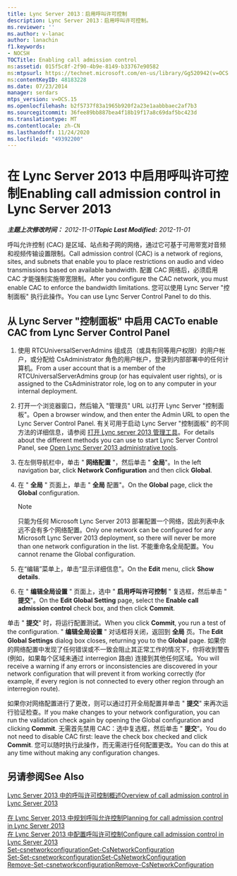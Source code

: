```yaml
---
title: Lync Server 2013：启用呼叫许可控制
description: Lync Server 2013：启用呼叫许可控制。
ms.reviewer: ''
ms.author: v-lanac
author: lanachin
f1.keywords:
- NOCSH
TOCTitle: Enabling call admission control
ms:assetid: 015f5c8f-2f90-4b9e-8149-b33767e90582
ms:mtpsurl: https://technet.microsoft.com/en-us/library/Gg520942(v=OCS.15)
ms:contentKeyID: 48183228
ms.date: 07/23/2014
manager: serdars
mtps_version: v=OCS.15
ms.openlocfilehash: b2f5737f83a1965b920f2a23e1aabbbaec2af7b3
ms.sourcegitcommit: 36fee89bb887bea4f18b19f17a8c69daf5bc423d
ms.translationtype: MT
ms.contentlocale: zh-CN
ms.lasthandoff: 11/24/2020
ms.locfileid: "49392200"
---
```

# <a name="enabling-call-admission-control-in-lync-server-2013"></a><span data-ttu-id="42044-103">在 Lync Server 2013 中启用呼叫许可控制</span><span class="sxs-lookup"><span data-stu-id="42044-103">Enabling call admission control in Lync Server 2013</span></span>

<div data-xmlns="http://www.w3.org/1999/xhtml">

<div class="topic" data-xmlns="http://www.w3.org/1999/xhtml" data-msxsl="urn:schemas-microsoft-com:xslt" data-cs="https://msdn.microsoft.com/">

<div data-asp="https://msdn2.microsoft.com/asp">



</div>

<div id="mainSection">

<div id="mainBody"><span data-ttu-id="42044-104">

<span> </span></span><span class="sxs-lookup"><span data-stu-id="42044-104">

<span> </span></span></span>

<span data-ttu-id="42044-105">_**主题上次修改时间：** 2012-11-01_</span><span class="sxs-lookup"><span data-stu-id="42044-105">_**Topic Last Modified:** 2012-11-01_</span></span>

<span data-ttu-id="42044-106">呼叫允许控制 (CAC) 是区域、站点和子网的网络，通过它可基于可用带宽对音频和视频传输设置限制。</span><span class="sxs-lookup"><span data-stu-id="42044-106">Call admission control (CAC) is a network of regions, sites, and subnets that enable you to place restrictions on audio and video transmissions based on available bandwidth.</span></span> <span data-ttu-id="42044-107">配置 CAC 网络后，必须启用 CAC 才能强制实施带宽限制。</span><span class="sxs-lookup"><span data-stu-id="42044-107">After you configure the CAC network, you must enable CAC to enforce the bandwidth limitations.</span></span> <span data-ttu-id="42044-108">您可以使用 Lync Server "控制面板" 执行此操作。</span><span class="sxs-lookup"><span data-stu-id="42044-108">You can use Lync Server Control Panel to do this.</span></span>

<div>

## <a name="to-enable-cac-from-lync-server-control-panel"></a><span data-ttu-id="42044-109">从 Lync Server "控制面板" 中启用 CAC</span><span class="sxs-lookup"><span data-stu-id="42044-109">To enable CAC from Lync Server Control Panel</span></span>

1.  <span data-ttu-id="42044-110">使用 RTCUniversalServerAdmins 组成员（或具有同等用户权限）的用户帐户，或分配给 CsAdministrator 角色的用户帐户，登录到内部部署中的任何计算机。</span><span class="sxs-lookup"><span data-stu-id="42044-110">From a user account that is a member of the RTCUniversalServerAdmins group (or has equivalent user rights), or is assigned to the CsAdministrator role, log on to any computer in your internal deployment.</span></span>

2.  <span data-ttu-id="42044-111">打开一个浏览器窗口，然后输入 "管理员" URL 以打开 Lync Server "控制面板"。</span><span class="sxs-lookup"><span data-stu-id="42044-111">Open a browser window, and then enter the Admin URL to open the Lync Server Control Panel.</span></span> <span data-ttu-id="42044-112">有关可用于启动 Lync Server "控制面板" 的不同方法的详细信息，请参阅 [打开 Lync server 2013 管理工具](lync-server-2013-open-lync-server-administrative-tools.md)。</span><span class="sxs-lookup"><span data-stu-id="42044-112">For details about the different methods you can use to start Lync Server Control Panel, see [Open Lync Server 2013 administrative tools](lync-server-2013-open-lync-server-administrative-tools.md).</span></span>

3.  <span data-ttu-id="42044-113">在左侧导航栏中，单击 " **网络配置** "，然后单击 " **全局**"。</span><span class="sxs-lookup"><span data-stu-id="42044-113">In the left navigation bar, click **Network Configuration** and then click **Global**.</span></span>

4.  <span data-ttu-id="42044-114">在 " **全局** " 页面上，单击 " **全局** 配置"。</span><span class="sxs-lookup"><span data-stu-id="42044-114">On the **Global** page, click the **Global** configuration.</span></span>
    
    <div>
    

    > [!NOTE]  
    > <span data-ttu-id="42044-115">只能为任何 Microsoft Lync Server 2013 部署配置一个网络，因此列表中永远不会有多个网络配置。</span><span class="sxs-lookup"><span data-stu-id="42044-115">Only one network can be configured for any Microsoft Lync Server 2013 deployment, so there will never be more than one network configuration in the list.</span></span> <span data-ttu-id="42044-116">不能重命名全局配置。</span><span class="sxs-lookup"><span data-stu-id="42044-116">You cannot rename the Global configuration.</span></span>

    
    </div>

5.  <span data-ttu-id="42044-117">在“编辑”菜单上，单击“显示详细信息”。</span><span class="sxs-lookup"><span data-stu-id="42044-117">On the **Edit** menu, click **Show details**.</span></span>

6.  <span data-ttu-id="42044-118">在 " **编辑全局设置** " 页面上，选中 " **启用呼叫许可控制** " 复选框，然后单击 " **提交**"。</span><span class="sxs-lookup"><span data-stu-id="42044-118">On the **Edit Global Setting** page, select the **Enable call admission control** check box, and then click **Commit**.</span></span>

<span data-ttu-id="42044-119">单击 " **提交**" 时，将运行配置测试。</span><span class="sxs-lookup"><span data-stu-id="42044-119">When you click **Commit**, you run a test of the configuration.</span></span> <span data-ttu-id="42044-120">" **编辑全局设置** " 对话框将关闭，返回到 **全局** 页。</span><span class="sxs-lookup"><span data-stu-id="42044-120">The **Edit Global Settings** dialog box closes, returning you to the **Global** page.</span></span> <span data-ttu-id="42044-121">如果你的网络配置中发现了任何错误或不一致会阻止其正常工作的情况下，你将收到警告 (例如，如果每个区域未通过 interregion 路由) 连接到其他任何区域。</span><span class="sxs-lookup"><span data-stu-id="42044-121">You will receive a warning if any errors or inconsistencies are discovered in your network configuration that will prevent it from working correctly (for example, if every region is not connected to every other region through an interregion route).</span></span>

<span data-ttu-id="42044-122">如果你对网络配置进行了更改，则可以通过打开全局配置并单击 " **提交**" 来再次运行验证检查。</span><span class="sxs-lookup"><span data-stu-id="42044-122">If you make changes to your network configuration, you can run the validation check again by opening the Global configuration and clicking **Commit**.</span></span> <span data-ttu-id="42044-123">无需首先禁用 CAC：选中复选框，然后单击 " **提交**"。</span><span class="sxs-lookup"><span data-stu-id="42044-123">You do not need to disable CAC first: leave the check box checked and click **Commit**.</span></span> <span data-ttu-id="42044-124">您可以随时执行此操作，而无需进行任何配置更改。</span><span class="sxs-lookup"><span data-stu-id="42044-124">You can do this at any time without making any configuration changes.</span></span>

</div>

<div>

## <a name="see-also"></a><span data-ttu-id="42044-125">另请参阅</span><span class="sxs-lookup"><span data-stu-id="42044-125">See Also</span></span>


[<span data-ttu-id="42044-126">Lync Server 2013 中的呼叫许可控制概述</span><span class="sxs-lookup"><span data-stu-id="42044-126">Overview of call admission control in Lync Server 2013</span></span>](lync-server-2013-overview-of-call-admission-control.md)  


[<span data-ttu-id="42044-127">在 Lync Server 2013 中规划呼叫允许控制</span><span class="sxs-lookup"><span data-stu-id="42044-127">Planning for call admission control in Lync Server 2013</span></span>](lync-server-2013-planning-for-call-admission-control.md)  
[<span data-ttu-id="42044-128">在 Lync Server 2013 中配置呼叫许可控制</span><span class="sxs-lookup"><span data-stu-id="42044-128">Configure call admission control in Lync Server 2013</span></span>](lync-server-2013-configure-call-admission-control.md)  
[<span data-ttu-id="42044-129">Set-csnetworkconfiguration</span><span class="sxs-lookup"><span data-stu-id="42044-129">Get-CsNetworkConfiguration</span></span>](https://docs.microsoft.com/powershell/module/skype/Get-CsNetworkConfiguration)  
[<span data-ttu-id="42044-130">Set-Set-csnetworkconfiguration</span><span class="sxs-lookup"><span data-stu-id="42044-130">Set-CsNetworkConfiguration</span></span>](https://docs.microsoft.com/powershell/module/skype/Set-CsNetworkConfiguration)  
[<span data-ttu-id="42044-131">Remove-Set-csnetworkconfiguration</span><span class="sxs-lookup"><span data-stu-id="42044-131">Remove-CsNetworkConfiguration</span></span>](https://docs.microsoft.com/powershell/module/skype/Remove-CsNetworkConfiguration)  
  

<span data-ttu-id="42044-132"></div>

</div>

<span> </span>

</div>

</div>

</span><span class="sxs-lookup"><span data-stu-id="42044-132"></div>

</div>

<span> </span>

</div>

</div>

</span></span></div>

